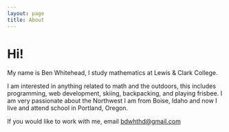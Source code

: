 ```yaml
---
layout: page
title: About
---
```

Hi!
====================
<div class="message">
	My name is Ben Whitehead, I study mathematics at Lewis & Clark College.
</div>

I am interested in anything related to math and the outdoors, this includes programming, web development, skiing, backpacking, and playing frisbee. I am very passionate about the Northwest I am from Boise, Idaho and now I live and attend school in Portland, Oregon.

If you would like to work with me, email <a href="mailto:bdwhthd@gmail.com">
bdwhthd@gmail.com</a> 